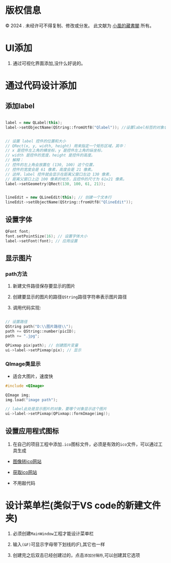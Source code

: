 # 版权信息

© 2024 . 未经许可不得复制、修改或分发。 此文献为 [小風的藏書閣](https://t.me/xfp2333) 所有。

# UI添加

1. 通过可视化界面添加,没什么好说的。

# 通过代码设计添加

## 添加label

```cpp

label = new QLabel(this);
label->setObjectName(QString::fromUtf8("Qlabel")); //设置label标签的对象名称，可以在代码中搜索它


// 设置 label 控件的位置和大小
// QRect(x, y, width, height) 用来指定一个矩形区域，其中：
// x 是控件左上角的横坐标，y 是控件左上角的纵坐标，
// width 是控件的宽度，height 是控件的高度。
// 解释：
// 控件的左上角会放置在 (130, 100) 这个位置，
// 控件的宽度会是 61 像素，高度会是 21 像素。
// 这样，label 控件就会显示在距离父窗口左边 130 像素，
// 距离父窗口上边 100 像素的地方，且控件的尺寸为 61x21 像素。
label->setGeometry(QRect(130, 100, 61, 21));


lineEdit = new QLineEdit(this); // 创建一个文本行
lineEdit->setObjectName(QString::fromUtf8("QlineEdit"));

```

## 设置字体

```cpp
QFont font;
font.setPointSize(16); // 设置字体大小
label->setFont(font); // 应用设置


```

## 显示图片

### path方法
1. 新建文件路径保存要显示的图片

2. 创建要显示的图片的路径`QString`路径字符串表示图片路径

3. 调用代码实现:
```cpp

// 设置路径
QString path("D:\\图片路径\\");
path += QString::number(picID);
path += ".jpg";

QPixmap pix(path); // 创建图片变量
ui->label->setPixmap(pix); // 显示

```

### QImage类显示

- 适合大图片，速度快
```cpp
#include <QImage>

QImage img;
img.load("image path");

// label此处是显示图片的对象，要哪个对象显示这个图片
ui->label->setPixmap(QPixmap::formImage(img));

```



## 设置应用程式图标

1. 在自己的项目工程中添加`.ico`图标文件，必须是有效的`ico`文件，可以通过工具生成

- [图像转ico网站](https://www.ico51.cn/)

- [获取ico网站](https://www.iconfont.cn/)

- 不用敲代码


# 设计菜单栏(类似于VS code的新建文件夹)

1. 必须创建`MainWindow`工程才能设计菜单栏

2. 输入`(&F)`可显示字母带下划线的(F),其它也一样

3. 创建完之后双击已经创建过的，点击`添加分隔符`,可以创建其它选项